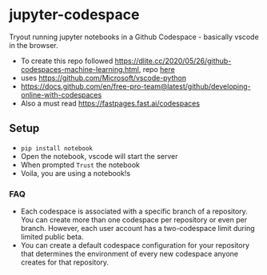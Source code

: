 # jupyter-codespace
Tryout running jupyter notebooks in a Github Codespace - basically vscode in the browser.

* To create this repo followed https://dlite.cc/2020/05/26/github-codespaces-machine-learning.html, repo [here](https://github.com/whisk-ml/disaster_tweets)
* uses https://github.com/Microsoft/vscode-python
* https://docs.github.com/en/free-pro-team@latest/github/developing-online-with-codespaces
* Also a must read https://fastpages.fast.ai/codespaces

## Setup
* `pip install notebook`
* Open the notebook, vscode will start the server
* When prompted `Trust` the notebook
* Voila, you are using a notebook!s

### FAQ
* Each codespace is associated with a specific branch of a repository. You can create more than one codespace per repository or even per branch. However, each user account has a two-codespace limit during limited public beta. 
* You can create a default codespace configuration for your repository that determines the environment of every new codespace anyone creates for that repository. 

